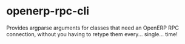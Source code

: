 openerp-rpc-cli
===============

Provides argparse arguments for classes that need an OpenERP RPC connection, without you having to retype them every... single... time!
